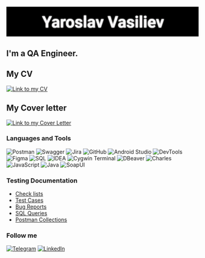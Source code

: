 ![Header](https://github.com/Yavas90/Portfolio-Yaroslav/blob/main/assets/quote-2023-03-15-a8779760f0c62049c45c98f9dc38a81f.jpg)

## I'm a QA Engineer.

## My CV
[![Link to my CV](https://img.shields.io/badge/-Link_to_my_CV-696969??style=for-the-badge&logo=)](https://drive.google.com/file/d/1yt5y7RXeK7quA5CbIjw1tjrLu0Bw09N6/view?usp=sharing)

## My Cover letter
[![Link to my Cover Letter](https://img.shields.io/badge/-Link_to_my_Cover_Letter-696969??style=for-the-badge&logo=)](https://docs.google.com/document/d/1w5r-_y5g90evO3EsSAHHV2AaV9BxZ9Cg/edit?usp=share_link&ouid=106937509522636525090&rtpof=true&sd=true)

### Languages and Tools
![Postman](https://img.shields.io/badge/-Postman-696969??style=for-the-badge&logo=Postman)
![Swagger](https://img.shields.io/badge/-Swagger-696969??style=for-the-badge&logo=Swagger)
![Jira](https://img.shields.io/badge/-Jira-696969??style=for-the-badge&logo=Jira)
![GitHub](https://img.shields.io/badge/-GitHub-696969??style=for-the-badge&logo=GitHub)
![Android Studio](https://img.shields.io/badge/-Android_Studio-696969??style=for-the-badge&logo=AndroidStudio)
![DevTools](https://img.shields.io/badge/-DevTools-696969??style=for-the-badge&logo=devtools)
![Figma](https://img.shields.io/badge/-Figma-696969??style=for-the-badge&logo=Figma)
![SQL](https://img.shields.io/badge/-SQL-696969??style=for-the-badge&logo=SQL)
![IDEA](https://img.shields.io/badge/-IDEA-696969??style=for-the-badge&logo=IntellijIDEA)
![Cygwin Terminal](https://img.shields.io/badge/-Cygwin_Terminal-696969??style=for-the-badge&logo=Cygwin)
![DBeaver](https://img.shields.io/badge/-DBeaver-696969??style=for-the-badge&logo=DBeaver)
![Charles](https://img.shields.io/badge/-Charles-696969??style=for-the-badge&logo=Charles)
![JavaScript](https://img.shields.io/badge/-JavaScript_basic-696969??style=for-the-badge&logo=JavaScript)
![Java](https://img.shields.io/badge/-Java_basic-696969??style=for-the-badge&logo=Java)
![SoapUI](https://img.shields.io/badge/-SoapUI-696969??style=for-the-badge&logo=SoapUI)

### Testing Documentation

- [Check lists](https://docs.google.com/spreadsheets/d/1HxRsq4OPlymBI4rPjtXjc9m5X66bSLtmNNAbgqieRfE/edit?usp=sharing)
- [Test Cases](https://docs.google.com/spreadsheets/d/1oo1n2r8Z9VgYOwJDF6nCeVCDCOXdXmY9iK6ETIYSQQM/edit?usp=share_link)
- [Bug Reports](https://docs.google.com/drawings/d/1V2IsywUsDYQ8ESm3DHcpsAzDhXpkn6Q1rnOg5Nabouw/edit?usp=share_link)
- [SQL Queries](https://docs.google.com/spreadsheets/d/1qoGu1gPGrDjfK-oV8TAaDLPCHw3hMvaX9ct0EsxxQGQ/edit?usp=share_link)
- [Postman Collections](https://github.com/Yavas90/Postman-Collections.git)


### Follow me
[![Telegram](https://img.shields.io/badge/-Telegram-696969??style=for-the-badge&logo=Telegram)](https://t.me/YaroslavVasiliev1990)
[![LinkedIn](https://img.shields.io/badge/-LinkedIn-696969??style=for-the-badge&logo=LinkedIn)](https://www.linkedin.com/in/yaroslav-vasiliev/)
